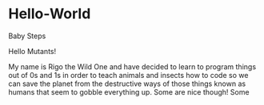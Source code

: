 # Hello-World
Baby Steps

Hello Mutants!

My name is Rigo the Wild One and have decided to learn to program things out of 0s and 1s in order to teach animals and insects how to code so we can save the planet from the destructive ways of those things known as humans that seem to gobble everything up.  Some are nice though! Some
